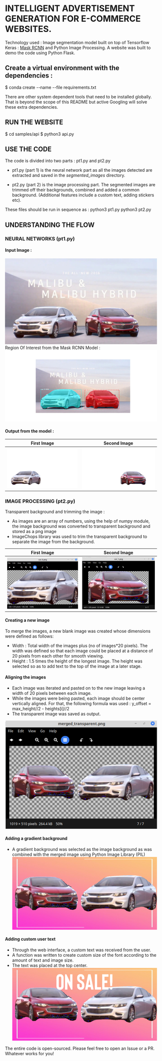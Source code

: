 # INTELLIGENT ADVERTISEMENT GENERATION FOR E-COMMERCE WEBSITES.

Technology used : Image segmentation model built on top of Tensorflow Keras : [Mask RCNN](https://github.com/matterport/Mask_RCNN) and Python Image Processing. A website was built to demo the code using Python Flask.

## Create a virtual environment with the dependencies :
$ conda create --name <env> --file requirements.txt
  
There are other system dependent tools that need to be installed globally. That is beyond the scope of this README but active Googling will solve these extra dependencies.

## RUN THE WEBSITE
$ cd samples/api
$ python3 api.py

## USE THE CODE
The code is divided into two parts : pt1.py and pt2.py

- pt1.py (part 1) is the neural network part as all the images detected are extracted and saved in the *segmented_images* directory.

- pt2.py (part 2) is the image processing part. The segmented images are trimmed off their backgrounds, combined and added a common background. (Additional features include a custom text, adding stickers etc).

These files should be run in sequence as :
python3 pt1.py
python3 pt2.py

## UNDERSTANDING THE FLOW
### NEURAL NETWORKS (pt1.py)
#### Input Image :
![](assets/sample_input.png)
Region Of Interest from the Mask RCNN Model :
![](assets/mask.png)

#### Output from the model :
First Image                |  Second Image
:-------------------------:|:-------------------------:
![](assets/segmented_1.png)|  ![](assets/segmented_2.png)

### IMAGE PROCESSING (pt2.py)

Transparent background and trimming the image :
- As images are an array of numbers, using the help of numpy module, the image background was converted to transparent background and stored as a png image
- ImageChops library was used to trim the transparent background to separate the image from the background.

First Image                |  Second Image
:-------------------------:|:-------------------------:
![](assets/tbg_trim.png)|  ![](assets/tbg_trim2.png)

#### Creating a new image

To merge the images, a new blank image was created whose dimensions were defined as follows:
- Width : Total width of the images plus (no of images*20 pixels). The width was defined so that each image could be placed at a distance of 20 pixels from each other for smooth viewing. 
- Height : 1.5 times the height of the longest image. The height was selected so as to add text to the top of the image at a later stage. 

#### Aligning the images

- Each image was iterated and pasted on to the new image leaving a width of 20 pixels between each image.
- While the images were being pasted, each image should be center vertically aligned. For that, the following formula was used :
y_offset = max_height//2 - heights[i]//2
- The transparent image was saved as output.

![](assets/aligned_transparent.png)

#### Adding a gradient background
- A gradient background was selected as the image background as was combined with the merged image using Python Image Library (PIL) 
![](assets/gradient.png)

#### Adding custom user text
- Through the web interface, a custom text was received from the user. 
- A function was written to create custom size of the font according to the amount of text and image size.
- The text was placed at the top center.
![](assets/custom_text.png)

The entire code is open-sourced. Please feel free to open an Issue or a PR. Whatever works for you!
